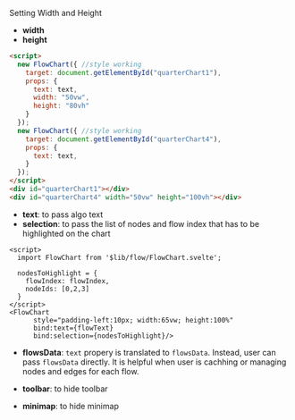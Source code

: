 Setting Width and Height

- **width**
- **height**

```html
<script>
  new FlowChart({ //style working
    target: document.getElementById("quarterChart1"),
    props: {
      text: text,
      width: "50vw",
      height: "80vh"
    }
  });
  new FlowChart({ //style working
    target: document.getElementById("quarterChart4"),
    props: {
      text: text,
    }
  });
</script>
<div id="quarterChart1"></div>
<div id="quarterChart4" width="50vw" height="100vh"></div>
```

- **text**: to pass algo text
- **selection**: to pass the list of nodes and flow index that has to be highlighted on the chart

```svelte
<script>
  import FlowChart from '$lib/flow/FlowChart.svelte';

  nodesToHighlight = {
    flowIndex: flowIndex, 
    nodeIds: [0,2,3]
  }
</script>
<FlowChart 
      style="padding-left:10px; width:65vw; height:100%" 
      bind:text={flowText} 
      bind:selection={nodesToHighlight}/>
```

- **flowsData**: `text` propery is translated to `flowsData`. Instead, user can pass `flowsData` directly. It is helpful when user is cachhing or managing nodes and edges for each flow.

- **toolbar**: to hide toolbar
- **minimap**: to hide minimap